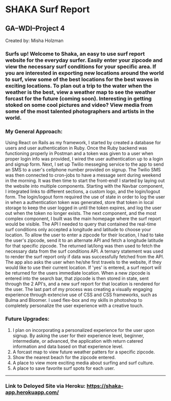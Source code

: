 # SHAKA Surf Report

## GA–WDI–Project 4

Created by: Misha Holzman

<h3>Surfs up! Welcome to Shaka, an easy to use surf report website for the everyday surfer. Easily enter your zipcode and view the necessary surf conditions for your specific area. If you are interested in exporting new locations around the world to surf, view some of the best locations for the best waves in exciting locations. To plan out a trip to the water when the weather is the best, view a weather map to see the weather forcast for the future (coming soon). Interesting in getting stoked on some cool pictures and video? View media from some of the most talented photographers and artists in the world.</h3>

### My General Approach:

Using React on Rails as my framework, I started by created a database for users and user authentication in Ruby. Once the Ruby backend was functioning properly in Postman and a token was given to a user when proper login info was provided, I wired the user authentication up to a login and signup form. Next, I set up Twilio messeging service to the app to send an SMS to a user's cellphone number provided on signup. The Twilio SMS was then connected to cron-jobs to have a message sent during weekend in the morning. It was then time to start the front-end! I started by laying out the website into multiple components. Starting with the Navbar component, I integrated links to different sections, a custom logo, and the login/logout form. The login/logout form required the use of state in order to log the user in when a authentication token was generated, store that token in local storage to keep the user logged in until the token expires, and log the user out when the token no longer exists. The next component, and the most complex component, I built was the main homepage where the surf report would be visible. The API I needed to query that contained the real-time surf conditions only accepted a longitude and latitude to choose your location. To allow the user to enter a zipcode for their location, I had to take the user's zipcode, send it to an alternate API and fetch a longitude latitude for that specific zipcode. The returned lat/long was then used to fetch the necessary data from the surf conditions API. A ternary statement was used to render the surf report only if data was successfully fetched from the API. The app also asks the user when he/she first travels to the website, if they would like to use their current location. If 'yes' is entered, a surf report will be returned for the users immediate location. When a new zipcode is entered into the search bar, that zipcode is then stored in state, sent through the 2 API's, and a new surf report for that location is rendered for the user. The last part of my process was creating a visually engaging experience through extencive use of CSS and CSS frameworks, such as Bulma and Bloomer. I used flex-box and my skills in photoshop to completely personalize the user experience with a creative touch.


### Future Upgrades:

1. I plan on incorporating a personalized experience for the user upon signup. By asking the user for their experience level, beginner, intermediate, or advanced, the application with return catered information and data based on that experience level.
2. A forcast map to view future weather patters for a specific zipcode.
3. Show the nearest beach for the zipcode entered.
4. A place to view more exciting media about surfing and surf culture.
5. A place to save favorite surf spots for each user.
---

<!-- ### Wireframe:

<img src="artifacts/Wireframe.jpg" alt="Wireframe"/>

### ERD:

<img src="artifacts/Fooder_App_ERD.png" alt="ERD"/>
 -->
### Link to Deloyed Site via Heroku: https://shaka-app.herokuapp.com/
<!--
<a href="https://www.cookinglight.com/weeknight-meal-planner">Link to similar website</a>

<h4>Technologies used: Express, JSX, Sequelize, React, Node.js, CSS</h4>

<a href="https://git.generalassemb.ly/mholzman/Fooder_Project2">Link to Source Code</a> -->
